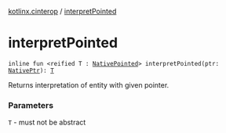 [kotlinx.cinterop](index.md) / [interpretPointed](./interpret-pointed.md)

# interpretPointed

`inline fun <reified T : `[`NativePointed`](-native-pointed/index.md)`> interpretPointed(ptr: `[`NativePtr`](-native-ptr.md)`): `[`T`](interpret-pointed.md#T)

Returns interpretation of entity with given pointer.

### Parameters

`T` - must not be abstract